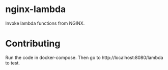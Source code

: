 # nginx-lambda
Invoke lambda functions from NGINX.

# Contributing
Run the code in docker-compose. Then go to http://localhost:8080/lambda to test.
